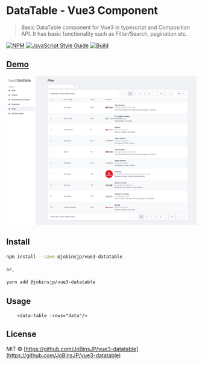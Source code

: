 # DataTable - Vue3 Component

> Basic DataTable component for Vue3 in typescript and Composition API. It has basic functionality such as Filter/Search, pagination etc.

[![NPM](https://img.shields.io/npm/v/@jobinsjp/vue3-datatable.svg)](https://www.npmjs.com/package/@jobinsjp/vue3-datatable)
[![JavaScript Style Guide](https://img.shields.io/badge/code_style-standard-brightgreen.svg)](https://standardjs.com)
[![Build](https://img.shields.io/travis/JoBinsJP/vue3-datatable?logo=travis)](https://travis-ci.org/JoBinsJP/vue3-datatable)

## [Demo](https://JoBinsJP.github.io/vue3-datatable)

![DataTable Demo](demo.png)

## Install

```bash
npm install --save @jobinsjp/vue3-datatable

or,

yarn add @jobinsjp/vue3-datatable
```

## Usage

```vue
    <data-table :rows="data"/>
```

## License

MIT © [https://github.com/JoBinsJP/vue3-datatable](https://github.com/JoBinsJP/vue3-datatable)
